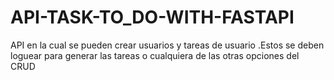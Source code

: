 # API-TASK-TO_DO-WITH-FASTAPI
API en la cual se pueden crear usuarios y tareas de usuario .Estos se deben loguear para generar las tareas o cualquiera de las otras opciones del CRUD
